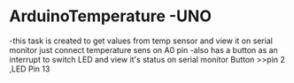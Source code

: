 # ArduinoTemperature -UNO
 -this task is created to get values from temp sensor and view it on serial monitor just connect temperature sens on A0 pin
 -also has a button as an interrupt to switch LED and view it's status on serial monitor 
  Button >>pin 2 ,LED Pin 13

